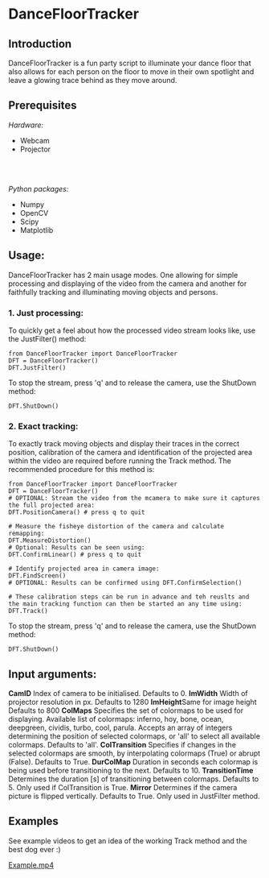 # DanceFloorTracker

## Introduction
DanceFloorTracker is a fun party script to illuminate your dance floor that also allows for each person on the floor to move in their own spotlight and leave a glowing trace behind as they move around.

## Prerequisites
*Hardware:*
- Webcam
- Projector
<br />
<br /> 

*Python packages:*
- Numpy
- OpenCV
- Scipy
- Matplotlib

## Usage:
DanceFloorTracker has 2 main usage modes. One allowing for simple processing and displaying of the video from the camera and another for faithfully tracking and illuminating moving objects and persons.
### 1. Just processing:
To quickly get a feel about how the processed video stream looks like, use the JustFilter() method:
```
from DanceFloorTracker import DanceFloorTracker
DFT = DanceFloorTracker()
DFT.JustFilter()
```
To stop the stream, press 'q' and to release the camera, use the ShutDown method:
```
DFT.ShutDown()
```
### 2. Exact tracking:
To exactly track moving objects and display their traces in the correct position, calibration of the camera and identification of the projected area within the video are required before running the Track method.
The recommended procedure for this method is:
```commandline
from DanceFloorTracker import DanceFloorTracker
DFT = DanceFloorTracker()
# OPTIONAL: Stream the video from the mcamera to make sure it captures the full projected area:
DFT.PositionCamera() # press q to quit

# Measure the fisheye distortion of the camera and calculate remapping:
DFT.MeasureDistortion()
# Optional: Results can be seen using:
DFT.ConfirmLinear() # press q to quit

# Identify projected area in camera image:
DFT.FindScreen()
# OPTIONAL: Results can be confirmed using DFT.ConfirmSelection()

# These calibration steps can be run in advance and teh reuslts and the main tracking function can then be started an any time using:
DFT.Track()
```
To stop the stream, press 'q' and to release the camera, use the ShutDown method:
```
DFT.ShutDown()
```

## Input arguments:
**CamID** Index of camera to be initialised. Defaults to 0. **ImWidth** Width of projector resolution in px. Defaults to 1280 **ImHeight**Same for image height Defaults to 800 
**ColMaps** Specifies the set of colormaps to be used for displaying. Available list of colormaps: inferno,
hoy, bone, ocean, deepgreen, cividis, turbo, cool, parula.
Accepts an array of integers determining the position of selected colormaps, or 'all' to select all available colormaps. Defaults to 'all'. 
**ColTransition** Specifies if changes in the selected colormaps are smooth, by interpolating colormaps (True) or abrupt (False). Defaults to True.
**DurColMap** Duration in seconds each colormap is being used before transitioning to the next. Defaults to 10. 
**TransitionTime** Determines the duration [s] of transitioning between colormaps. Defaults to 5. Only used if ColTransition is True. 
**Mirror** Determines if the camera picture is flipped vertically. Defaults to True. Only used in JustFilter method. 

## Examples
See example videos to get an idea of the working Track method and the best dog ever :) 

[Example.mp4](Example.mp4)
